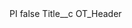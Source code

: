 <?xml version="1.0" encoding="UTF-8"?>
<CustomMetadata xmlns="http://soap.sforce.com/2006/04/metadata" xmlns:xsi="http://www.w3.org/2001/XMLSchema-instance" xmlns:xsd="http://www.w3.org/2001/XMLSchema">
    <label>PI</label>
    <protected>false</protected>
    <values>
        <field>Title__c</field>
        <value xsi:type="xsd:string">OT_Header</value>
    </values>
</CustomMetadata>
